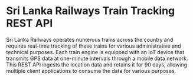 # Sri Lanka Railways Train Tracking REST API

Sri Lanka Railways operates numerous trains across the country and requires real-time tracking of these trains for various administrative and technical purposes. Each train engine is equipped with an IoT device that transmits GPS data at one-minute intervals through a mobile data network. This REST API ingests the location data and retains it for 90 days, allowing multiple client applications to consume the data for various purposes.